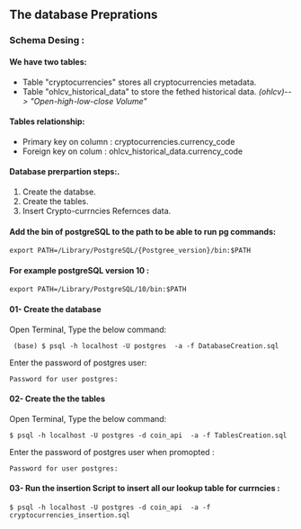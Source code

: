 
## The database Preprations

### Schema Desing :
#### We have two tables:
 - Table "cryptocurrencies" stores all cryptocurrencies metadata.
 - Table "ohlcv_historical_data" to store the fethed historical data. 
 *(ohlcv)--> "Open-high-low-close Volume"*

#### Tables relationship:
- Primary key on column : cryptocurrencies.currency_code
- Foreign key on colum : ohlcv_historical_data.currency_code



#### Database prerpartion steps:.
1. Create the databse.
2. Create the tables.
3. Insert Crypto-currncies Refernces data.


#### Add the bin of postgreSQL to the path to be able to run pg commands:
    export PATH=/Library/PostgreSQL/{Postgree_version}/bin:$PATH
#### For example postgreSQL  version 10  :
    export PATH=/Library/PostgreSQL/10/bin:$PATH

#### 01- Create the database 
Open Terminal, Type the below command:

     (base) $ psql -h localhost -U postgres  -a -f DatabaseCreation.sql

Enter the password of postgres user:
    
    Password for user postgres:
    



#### 02- Create the the tables 
 Open Terminal, Type the below command:
 
    $ psql -h localhost -U postgres -d coin_api  -a -f TablesCreation.sql

Enter the  password of postgres user when promopted :

    Password for user postgres:  


#### 03- Run the insertion Script to insert all our lookup table for currncies :

    $ psql -h localhost -U postgres -d coin_api  -a -f cryptocurrencies_insertion.sql 

